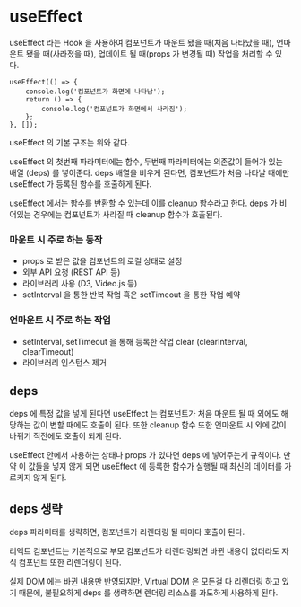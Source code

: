 # useEffect

useEffect 라는 Hook 을 사용하여 컴포넌트가 마운트 됐을 때(처음 나타났을 때), 언마운트 됐을 때(사라졌을 때), 업데이트 될 때(props 가 변경될 때) 작업을 처리할 수 있다.

```
useEffect(() => {
    console.log('컴포넌트가 화면에 나타남');
    return () => {
        console.log('컴포넌트가 화면에서 사라짐');
    };
}, []);
```

useEffect 의 기본 구조는 위와 같다.

useEffect 의 첫번째 파라미터에는 함수, 두번째 파라미터에는 의존값이 들어가 있는 배열 (deps) 를 넣어준다. deps 배열을 비우게 된다면, 컴포넌트가 처음 나타날 때에만 useEffect 가 등록된 함수를 호출하게 된다.

useEffect 에서는 함수를 반환할 수 있는데 이를 cleanup 함수라고 한다. deps 가 비어있는 경우에는 컴포넌트가 사라질 때 cleanup 함수가 호출된다.

### 마운트 시 주로 하는 동작

- props 로 받은 값을 컴포넌트의 로컬 상태로 설정
- 외부 API 요청 (REST API 등)
- 라이브러리 사용 (D3, Video.js 등)
- setInterval 을 통한 반복 작업 혹은 setTimeout 을 통한 작업 예약

### 언마운트 시 주로 하는 작업

- setInterval, setTimeout 을 통해 등록한 작업 clear (clearInterval, clearTimeout)
- 라이브러리 인스턴스 제거

## deps

deps 에 특정 값을 넣게 된다면 useEffect 는 컴포넌트가 처음 마운트 될 때 외에도 해당하는 값이 변할 때에도 호출이 된다. 또한 cleanup 함수 또한 언마운트 시 외에 값이 바뀌기 직전에도 호출이 되게 된다.

useEffect 안에서 사용하는 상태나 props 가 있다면 deps 에 넣어주는게 규칙이다. 만약 이 값들을 넣지 않게 되면 useEffect 에 등록한 함수가 실행될 때 최신의 데이터를 가르키지 않게 된다.

## deps 생략

deps 파라미터를 생략하면, 컴포넌트가 리렌더링 될 때마다 호출이 된다.

리액트 컴포넌트는 기본적으로 부모 컴포넌트가 리렌더링되면 바뀐 내용이 없더라도 자식 컴포넌트 또한 리렌더링이 된다.

실제 DOM 에는 바뀐 내용만 반영되지만, Virtual DOM 은 모든걸 다 리렌더링 하고 있기 때문에, 불필요하게 deps 를 생략하면 렌더링 리소스를 과도하게 사용하게 된다.